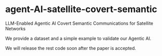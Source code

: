 # agent-AI-satellite-covert-semantic
LLM-Enabled Agentic AI Covert Semantic Communications for Satellite Networks

We provide a dataset and a simple example to validate our Agentic AI.

We will release the rest code soon after the paper is accepted.
